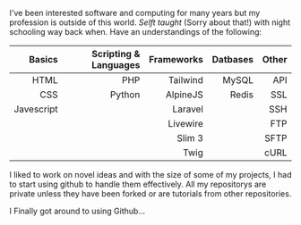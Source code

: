 I've been interested software and computing for many years but my profession is outside of this world. _Selft taught_ (Sorry about that!) with night schooling way back when. Have an understandings of the following:

| Basics     | Scripting & Languages | Frameworks | Datbases | Other |
|-----------:|----------------------:|-----------:|---------:|------:|
| HTML       | PHP                   | Tailwind   | MySQL    | API   |
| CSS        | Python                | AlpineJS   | Redis    | SSL   |
| Javescript |                       | Laravel    |          | SSH   |
|            |                       | Livewire   |          | FTP   |
|            |                       | Slim 3     |          | SFTP  |
|            |                       | Twig       |          | cURL  |

I liked to work on novel ideas and with the size of some of my projects, I had to start using github to handle them effectively. All my repositorys are private unless they have been forked or are tutorials from other repositories. 

I Finally got around to using Github...

<!--
**C4NH4M/C4NH4M** is a ✨ _special_ ✨ repository because its `README.md` (this file) appears on your GitHub profile.

Here are some ideas to get you started:

- 🔭 I’m currently working on ...
- 🌱 I’m currently learning ...
- 👯 I’m looking to collaborate on ...
- 🤔 I’m looking for help with ...
- 💬 Ask me about ...
- 📫 How to reach me: ...
- 😄 Pronouns: ...
- ⚡ Fun fact: ...
-->
